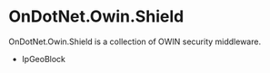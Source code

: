 # OnDotNet.Owin.Shield
OnDotNet.Owin.Shield is a collection of OWIN security middleware.

* IpGeoBlock
